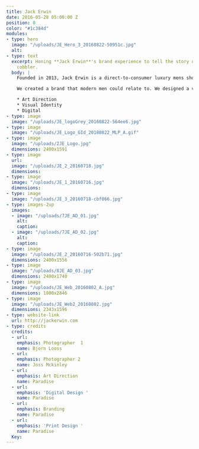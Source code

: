 ```yaml
---
title: Jack Erwin
date: 2016-05-28 05:00:00 Z
position: 0
color: "#1c384d"
modules:
- type: hero
  image: "/uploads/JE_Hero_3_20160822-50951c.jpg"
  alt: 
- type: text
  excerpt: Honing **Jack Erwin**'s brand experience to tell the story of the contemporary
    cobbler.
  body: |
    Founded in 2013, Jack Erwin is a direct-to-consumer luxury mens shoe brand. Their point of differentiation: handmade Italian shoes at an affordable price. After two years of quick growth and success, we were engaged to hone Jack Erwin’s brand story, which meant rethinking their branded materials and digital experience as a holistic system.

    We created a brand that modern men could relate to. We designed a visual system that provoked the same trust between cobbler and man: Guarantee quality, product - and lifestyle. We evolved the logo mark, introduced consistent color and texture across printed material and in store. We art directed Spring and Fall campaigns, and directed the use of these assets across their digital channels. Last, we revamped their e-commerce experience by introducing a simplified content strategy, and strong branded elements throughout the website. The result was a brand that was confident, aspirational, understated, and truly reflected the men purchasing and wearing JE shoes.

    * Art Direction
    * Visual Identity
    * Digital
- type: image
  image: "/uploads/JE_logoGrey_20160822-564ee6.jpg"
- type: image
  image: "/uploads/JE_Logo_GId_20180822_MLP_A.gif"
- type: image
  image: "/uploads/2JE_Logo.jpg"
  dimensions: 2400x1591
- type: image
  url: 
  image: "/uploads/JE_2_20160718.jpg"
  dimensions: 
- type: image
  image: "/uploads/JE_1_20160716.jpg"
  dimensions: 
- type: image
  image: "/uploads/JE_3_20160718-cbf066.jpg"
- type: images-2up
  images:
  - image: "/uploads/7JE_AD_01.jpg"
    alt: 
    caption: 
  - image: "/uploads/7JE_AD_02.jpg"
    alt: 
    caption: 
- type: image
  image: "/uploads/JE_2_20160716-502b71.jpg"
  dimensions: 2400x1556
- type: image
  image: "/uploads/8JE_AD_03.jpg"
  dimensions: 2400x1740
- type: image
  image: "/uploads/JE_Web_20160802_A.jpg"
  dimensions: 1800x2846
- type: image
  image: "/uploads/JE_Web2_20160802.jpg"
  dimensions: 2343x1596
- type: website-link
  url: http://jackerwin.com
- type: credits
  credits:
  - url: 
    emphasis: Photographer  1
    name: Bjorn Looss
  - url: 
    emphasis: Photographer 2
    name: Joss Mckinley
  - url: 
    emphasis: Art Direction
    name: Paradise
  - url: 
    emphasis: 'Digital Design '
    name: Paradise
  - url: 
    emphasis: Branding
    name: Paradise
  - url: 
    emphasis: 'Print Design '
    name: Paradise
  Key: 
---
```


